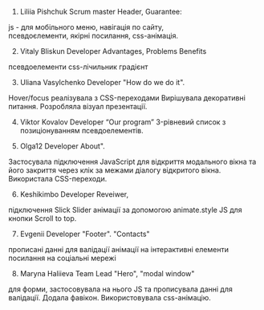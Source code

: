 1. Liliia Pishchuk
Scrum master
Header, Guarantee:

js - для мобільного меню,
 навігація по сайту,    
псевдоєлементи,
якірні посилання,
css-анімація. 



 

2. Vitaly Bliskun
Developer
Advantages,
 Problems 
 Benefits

псевдоелементи
css-лічильник
градієнт





3. Uliana Vasylchenko
Developer
"How do we do it".

 Hover/focus реалізувала з CSS-переходами
Вирішувала декоративні питання.
Розробляла візуал презентації.





4. Viktor Kovalov
Developer
“Our program”
3-рівневий список з 
позиціонуванням псевдоелементів.




5. Olga12
Developer
About".

 Застосувала підключення JavaScript 
для відкриття модального вікна та 
його закриття через клік за межами 
діалогу відкритого вікна.
 Використала CSS-переходи.




6. Keshikimbo
Developer
Reveiwer,

 підключення Slick Slider
 анімації за допомогою animate.style
JS для кнопки Scroll to top.




7. Evgenii
Developer
"Footer". "Contacts" 

прописані данні для валідації
 анімації на інтерактивні елементи
 посилання на соціальні мережі





8. Maryna Haliieva
Team Lead
"Hero", "modal window"

для форми, застосовувала на нього JS та прописувала данні для валідації.
Додала фавікон. 
Використовувала сss-анімацію.
